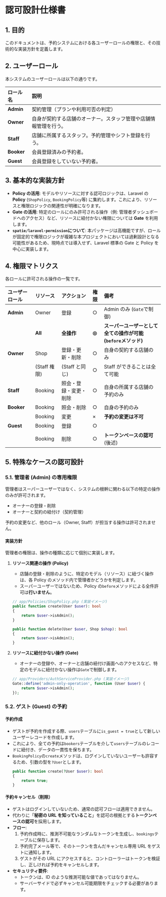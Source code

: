 # 認可設計仕様書

## 1. 目的

このドキュメントは、予約システムにおける各ユーザーロールの権限と、その技術的な実装方針を定義します。

## 2. ユーザーロール

本システムのユーザーロールは以下の通りです。

| ロール名   | 説明                                                             |
| :--------- | :--------------------------------------------------------------- |
| **Admin**  | 契約管理（プランや利用可否の判定）                               |
| **Owner**  | 自身が契約する店舗のオーナー。スタッフ管理や店舗情報管理を行う。 |
| **Staff**  | 店舗に所属するスタッフ。予約管理やシフト登録を行う。             |
| **Booker** | 会員登録済みの予約者。                                           |
| **Guest**  | 会員登録をしていない予約者。                                     |

## 3. 基本的な実装方針

-   **Policy の活用**: モデルやリソースに対する認可ロジックは、Laravel の **Policy** (`ShopPolicy`, `BookingPolicy`等) に集約します。これにより、リソースと権限ロジックの関連性が明確になります。
-   **Gate の活用**: 特定のロールにのみ許可される操作（例: 管理者ダッシュボードへのアクセス）など、リソースに紐付かない権限については **Gate** を利用します。
-   **`spatie/laravel-permission`について**: 本パッケージは高機能ですが、ロールが固定的で権限ロジックが複雑な本プロジェクトにおいては過剰設計となる可能性があるため、現時点では導入せず、Laravel 標準の Gate と Policy を中心に実装します。

## 4. 権限マトリクス

各ロールに許可される操作の一覧です。

| ユーザーロール | リソース     | アクション             | 権限  | 備考                                                          |
| :------------- | :----------- | :--------------------- | :---- | :------------------------------------------------------------ |
| **Admin**      | Owner        | 登録                   | ○     | Admin のみ (`Gate`で制御)                                     |
|                | **All**      | **全操作**             | **◎** | **スーパーユーザーとして全ての操作が可能 (`before`メソッド)** |
| **Owner**      | Shop         | 登録・更新・削除       | ○     | 自身の契約する店舗のみ                                        |
|                | (Staff 権限) | (Staff と同じ)         | ○     | Staff ができることは全て可能                                  |
| **Staff**      | Booking      | 照会・登録・変更・削除 | ○     | 自身の所属する店舗の予約のみ                                  |
| **Booker**     | Booking      | 照会・削除             | ○     | 自身の予約のみ                                                |
|                | Booking      | 変更                   | ×     | **予約の変更は不可**                                          |
| **Guest**      | Booking      | 登録                   | ○     |                                                               |
|                | Booking      | 削除                   | ○     | **トークンベースの認可** (後述)                               |

## 5. 特殊なケースの認可設計

### 5.1. 管理者 (Admin) の専用権限

管理者はスーパーユーザーではなく、システムの根幹に関わる以下の特定の操作のみが許可されます。

-   オーナーの登録・削除
-   オーナーと契約の紐付け（契約管理）

予約の変更など、他のロール（Owner, Staff）が担当する操作は許可されません。

#### 実装方針

管理者の権限は、操作の種類に応じて個別に実装します。

1.  **リソース関連の操作 (Policy)**

    -   店舗の登録・削除のように、特定のモデル（リソース）に紐づく操作は、各 Policy のメソッド内で管理者かどうかを判定します。
    -   スーパーユーザーではないため、Policy の`before`メソッドによる全件許可は**行いません**。

    ```php
    // app/Policies/ShopPolicy.php (実装イメージ)
    public function create(User $user): bool
    {
        return $user->isAdmin();
    }

    public function delete(User $user, Shop $shop): bool
    {
        return $user->isAdmin();
    }
    ```

2.  **リソースに紐付かない操作 (Gate)**

    -   オーナーの登録や、オーナーと店舗の紐付け画面へのアクセスなど、特定のモデルに紐付かない操作は`Gate`で制御します。

    ```php
    // app/Providers/AuthServiceProvider.php (実装イメージ)
    Gate::define('admin-only-operation', function (User $user) {
        return $user->isAdmin();
    });
    ```

### 5.2. ゲスト (Guest) の予約

#### 予約作成

-   ゲストが予約を作成する際、`users`テーブルに`is_guest = true`として新しいユーザーレコードを作成します。
-   これにより、全ての予約は`bookers`テーブルを介して`users`テーブルのレコードに紐付き、データの一貫性を保ちます。
-   `BookingPolicy`の`create`メソッドは、ログインしていないユーザーも許容するため、引数の型を`?User`とします。
    ```php
    public function create(?User $user): bool
    {
        return true;
    }
    ```

#### 予約キャンセル（削除）

-   ゲストはログインしていないため、通常の認可フローは適用できません。
-   代わりに「**秘密の URL を知っていること**」を認可の根拠とする**トークンベースの認可**を採用します。
-   **フロー**:
    1. 予約作成時に、推測不可能なランダムなトークンを生成し、`bookings`テーブルに保存します。
    2. 予約完了メール等で、そのトークンを含んだキャンセル専用 URL をゲストに通知します。
    3. ゲストがその URL にアクセスすると、コントローラーはトークンを検証し、正しければ予約をキャンセルします。
-   **セキュリティ要件**:
    -   トークンは、ID のような推測可能な値であってはなりません。
    -   サーバーサイドで必ずキャンセル可能期限をチェックする必要があります。
